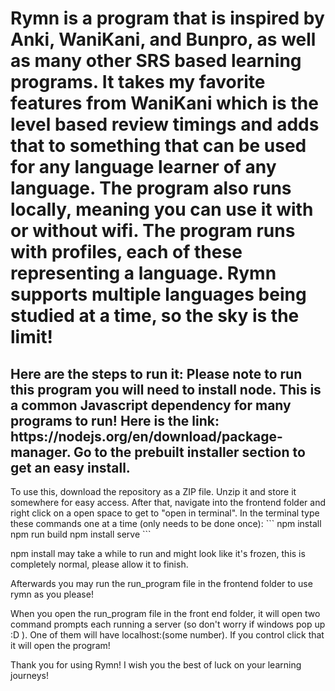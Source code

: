 <h1>Rymn is a program that is inspired by Anki, WaniKani, and Bunpro, as well as many other SRS based learning programs. It takes my favorite features from WaniKani which is the level based review timings and adds that to something that can be used for any language learner of any language. The program also runs locally, meaning you can use it with or without wifi.
The program runs with profiles, each of these representing a language. Rymn supports multiple languages being studied at a time, so the sky is the limit!</h1>
<h2>
Here are the steps to run it:
Please note to run this program you will need to install node. This is a common Javascript dependency for many programs to run! Here is the link: https://nodejs.org/en/download/package-manager. Go to the prebuilt installer section to get an easy install.
</h2>
To use this, download the repository as a ZIP file. Unzip it and store it somewhere for easy access. After that, navigate into the frontend folder and right click on a open space to get to "open in terminal". In the terminal type these commands one at a time (only needs to be done once):
```
npm install
npm run build
npm install serve
```

npm install may take a while to run and might look like it's frozen, this is completely normal, please allow it to finish.

Afterwards you may run the run_program file in the frontend folder to use rymn as you please!

When you open the run_program file in the front end folder, it will open two command prompts each running a server (so don't worry if windows pop up :D ). One of them will have localhost:(some number). If you control click that it will open the program!

Thank you for using Rymn! I wish you the best of luck on your learning journeys!
